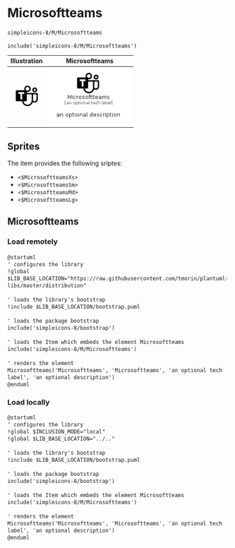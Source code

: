 # Microsoftteams


```text
simpleicons-8/M/Microsoftteams
```

```text
include('simpleicons-8/M/Microsoftteams')
```



| Illustration | Microsoftteams |
| :---: | :---: |
| ![illustration for Illustration](../../simpleicons-8/M/Microsoftteams.png) | ![illustration for Microsoftteams](../../simpleicons-8/M/Microsoftteams.Local.png) |



## Sprites
The item provides the following sriptes:

- `<$MicrosoftteamsXs>`
- `<$MicrosoftteamsSm>`
- `<$MicrosoftteamsMd>`
- `<$MicrosoftteamsLg>`





## Microsoftteams

### Load remotely
```plantuml
@startuml
' configures the library
!global $LIB_BASE_LOCATION="https://raw.githubusercontent.com/tmorin/plantuml-libs/master/distribution"

' loads the library's bootstrap
!include $LIB_BASE_LOCATION/bootstrap.puml

' loads the package bootstrap
include('simpleicons-8/bootstrap')

' loads the Item which embeds the element Microsoftteams
include('simpleicons-8/M/Microsoftteams')

' renders the element
Microsoftteams('Microsoftteams', 'Microsoftteams', 'an optional tech label', 'an optional description')
@enduml
```

### Load locally
```plantuml
@startuml
' configures the library
!global $INCLUSION_MODE="local"
!global $LIB_BASE_LOCATION="../.."

' loads the library's bootstrap
!include $LIB_BASE_LOCATION/bootstrap.puml

' loads the package bootstrap
include('simpleicons-8/bootstrap')

' loads the Item which embeds the element Microsoftteams
include('simpleicons-8/M/Microsoftteams')

' renders the element
Microsoftteams('Microsoftteams', 'Microsoftteams', 'an optional tech label', 'an optional description')
@enduml
```

